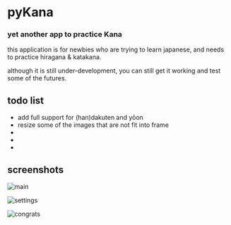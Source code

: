 # pyKana
### yet another app to practice Kana

this application is for newbies who are trying
to learn japanese, and needs to practice hiragana & katakana. 

although it is still under-development,
you can still get it working and test some of the futures.

## todo list
* add full support for (han)dakuten and yōon
* resize some of the images that are not fit into frame
* 
* 
* 

## screenshots

![main](https://github.com/jeffisabelle/pyKana/raw/master/icons/screenshots/ss1.png)

![settings](https://github.com/jeffisabelle/pyKana/raw/master/icons/screenshots/ss2.png)

![congrats](https://github.com/jeffisabelle/pyKana/raw/master/icons/screenshots/ss3.png)
